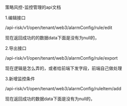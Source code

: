 策略风控-监控管理的api文档

1.编辑接口

/api-risk/v1/open/tenant/web3/alarmConfig/rule/edit

现在返回成功的的数据data下面是没有为null的，





2.导出接口

/api-risk/v1/open/tenant/web3/alarmConfig/rule/export

现在逻辑是怎么弄的，或者给前端下发字段，前端自己做处理



3.新增监控条件

/api-risk/v1/open/tenant/web3/alarmConfig/ruleItem/add

现在返回成功的数据data下面是没有为null的，



